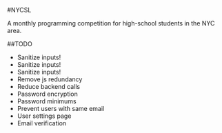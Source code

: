 #NYCSL

A monthly programming competition for high-school students in the NYC area.

##TODO

- Sanitize inputs!
- Sanitize inputs!
- Sanitize inputs!
- Remove js redundancy
- Reduce backend calls
- Password encryption
- Password minimums
- Prevent users with same email
- User settings page
- Email verification

